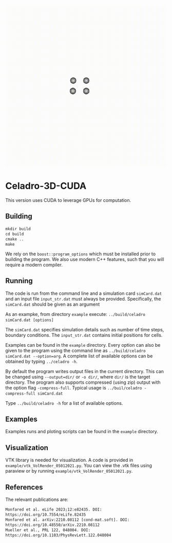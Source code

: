 ![example simulation](proliferate.gif)

# Celadro-3D-CUDA

This version uses CUDA to leverage GPUs for computation. 

## Building 

```
mkdir build
cd build
cmake ..
make
```

We rely on the `boost::program_options` which must be installed prior to
building the program. We also use modern C++ features, such that you will
require a modern compiler.

## Running

The code is run from the command line and a simulation card `simCard.dat` and an input file `input_str.dat` must always be provided. Specifically, the `simCard.dat` should be given as an argument 

As an exampke, from directory `example` execute:
`../build/celadro simCard.dat [options]`

The `simCard.dat` specifies simulation details such as number of time steps, boundary conditions. The `input_str.dat` contains initial positions for cells.

Examples can be found in the `example` directory. Every option can also be
given to the program using the command line as `../build/celadro simCard.dat --option=arg`.
A complete list of available options can be obtained by typing `../celadro -h`.

By default the program writes output files in the current directory. This can be
changed using `--output=dir/` or `-o dir/`, where `dir/` is the target
directory. The program also supports compressed (using zip) output with the option
flag `-compress-full`. Typical usage is `../buil/celadro -compress-full simCard.dat`

Type `../build/celadro -h` for a list of available options.

## Examples

Examples runs and ploting scripts can be found in the `example` directory. 

## Visualization

VTK library is needed for visualization. A code is provided in `example/vtk_VolRender_05012021.py`. You can view the .vtk files using paraview or by running `example/vtk_VolRender_05012021.py`.


## References

The relevant publications are: 

```
Monfared et al. eLife 2023;12:e82435. DOI: https://doi.org/10.7554/eLife.82435
Monfared et al. arXiv:2210.08112 [cond-mat.soft]. DOI: https://doi.org/10.48550/arXiv.2210.08112
Mueller et al., PRL 122, 048004. DOI: https://doi.org/10.1103/PhysRevLett.122.048004
```


